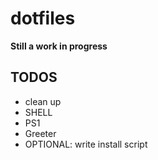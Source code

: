 # dotfiles
**Still a work in progress**
## TODOS
- clean up
- SHELL
- PS1
- Greeter
- OPTIONAL: write install script
